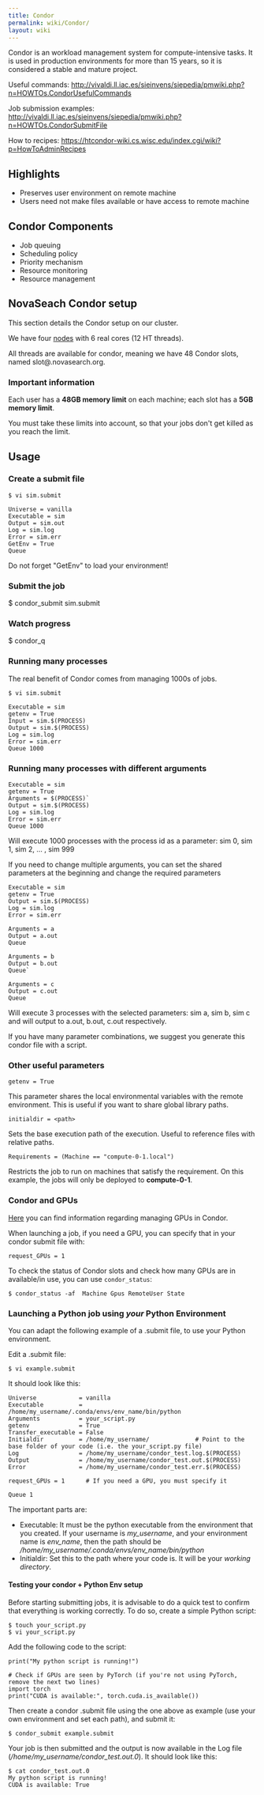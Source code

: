 ```yaml
---
title: Condor
permalink: wiki/Condor/
layout: wiki
---
```


Condor is an workload management system for compute-intensive tasks. It
is used in production environments for more than 15 years, so it is
considered a stable and mature project.

Useful commands:
<http://vivaldi.ll.iac.es/sieinvens/siepedia/pmwiki.php?n=HOWTOs.CondorUsefulCommands>

Job submission examples:
<http://vivaldi.ll.iac.es/sieinvens/siepedia/pmwiki.php?n=HOWTOs.CondorSubmitFile>

How to recipes:
<https://htcondor-wiki.cs.wisc.edu/index.cgi/wiki?p=HowToAdminRecipes>

Highlights
----------

-   Preserves user environment on remote machine
-   Users need not make files available or have access to remote machine

Condor Components
-----------------

-   Job queuing
-   Scheduling policy
-   Priority mechanism
-   Resource monitoring
-   Resource management

NovaSeach Condor setup
----------------------

This section details the Condor setup on our cluster.

We have four [nodes](/wiki/Cluster#Hardware "wikilink") with 6 real cores (12
HT threads).

All threads are available for condor, meaning we have 48 Condor slots,
named slot<number>@<machine>.novasearch.org.

### Important information

Each user has a **48GB memory limit** on each machine; each slot has a
**5GB memory limit**.

You must take these limits into account, so that your jobs don't get
killed as you reach the limit.

Usage
-----

### Create a submit file

	$ vi sim.submit

	Universe = vanilla 
	Executable = sim  
	Output = sim.out  
	Log = sim.log  
	Error = sim.err  
	GetEnv = True 
	Queue

Do not forget "GetEnv" to load your environment!

### Submit the job

$ condor\_submit sim.submit

### Watch progress

$ condor\_q

### Running many processes

The real benefit of Condor comes from managing 1000s of jobs.

	$ vi sim.submit

	Executable = sim  
	getenv = True 
	Input = sim.$(PROCESS) 
	Output = sim.$(PROCESS)
	Log = sim.log 
	Error = sim.err
	Queue 1000

### Running many processes with different arguments

	Executable = sim 
	getenv = True 
	Arguments = $(PROCESS)` 
	Output = sim.$(PROCESS)  
	Log = sim.log  
	Error = sim.err  
	Queue 1000

Will execute 1000 processes with the process id as a parameter: sim 0,
sim 1, sim 2, ... , sim 999

If you need to change multiple arguments, you can set the shared
parameters at the beginning and change the required parameters

	Executable = sim 
	getenv = True 
	Output = sim.$(PROCESS)
	Log = sim.log
	Error = sim.err

	Arguments = a
	Output = a.out
	Queue

	Arguments = b
	Output = b.out
	Queue`  

	Arguments = c 
	Output = c.out 
	Queue

Will execute 3 processes with the selected parameters: sim a, sim b, sim
c and will output to a.out, b.out, c.out respectively.

If you have many parameter combinations, we suggest you generate this
condor file with a script.

### Other useful parameters

	getenv = True

This parameter shares the local environmental variables with the remote
environment. This is useful if you want to share global library paths.

	initialdir = <path>

Sets the base execution path of the execution. Useful to reference files
with relative paths.

	Requirements = (Machine == "compute-0-1.local")

Restricts the job to run on machines that satisfy the requirement. On
this example, the jobs will only be deployed to **compute-0-1**.

### Condor and GPUs

[Here](http://chtc.cs.wisc.edu/gpu-jobs.shtml) you can find information regarding managing GPUs in Condor.

When launching a job, if you need a GPU, you can specify that in your condor submit file with:

	request_GPUs = 1

To check the status of Condor slots and check how many GPUs are in available/in use, you can use `condor_status`:

	$ condor_status -af  Machine Gpus RemoteUser State


### Launching a Python job using *your* Python Environment

You can adapt the following example of a .submit file, to use your Python environment.

Edit a .submit file:

	$ vi example.submit

It should look like this:

	Universe            = vanilla
	Executable          = /home/my_username/.conda/envs/env_name/bin/python
	Arguments           = your_script.py
	getenv              = True
	Transfer_executable = False
	Initialdir          = /home/my_username/             # Point to the base folder of your code (i.e. the your_script.py file)
	Log                 = /home/my_username/condor_test.log.$(PROCESS)
	Output              = /home/my_username/condor_test.out.$(PROCESS)
	Error               = /home/my_username/condor_test.err.$(PROCESS)

	request_GPUs = 1      # If you need a GPU, you must specify it

	Queue 1

The important parts are:
* Executable: It must be the python executable from the environment that you created. If your username is *my_username*, and your environment name is *env_name*, then the path should be */home/my_username/.conda/envs/env_name/bin/python*
* Initialdir: Set this to the path where your code is. It will be your *working directory*.


#### Testing your condor + Python Env setup

Before starting submitting jobs, it is advisable to do a quick test to confirm that everything is working correctly. To do so, create a simple Python script:

	$ touch your_script.py
	$ vi your_script.py

Add the following code to the script:
	
	print("My python script is running!")
	
	# Check if GPUs are seen by PyTorch (if you're not using PyTorch, remove the next two lines)
	import torch
	print("CUDA is available:", torch.cuda.is_available())

Then create a condor .submit file using the one above as example (use your own environment and set each path), and submit it:

	$ condor_submit example.submit
	
Your job is then submitted and the output is now available in the Log file (*/home/my_username/condor_test.out.0*). It should look like this:

	$ cat condor_test.out.0
	My python script is running!
	CUDA is available: True

	
